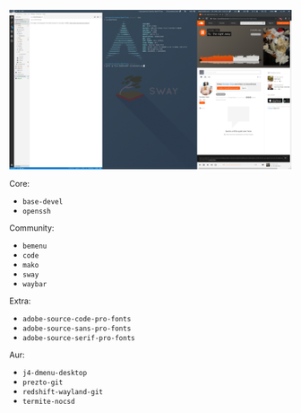 ![](screenshot.png)

Core:
- `base-devel`
- `openssh`

Community:
- `bemenu`
- `code`
- `mako`
- `sway`
- `waybar`

Extra:
- `adobe-source-code-pro-fonts`
- `adobe-source-sans-pro-fonts`
- `adobe-source-serif-pro-fonts`

Aur:
- `j4-dmenu-desktop`
- `prezto-git`
- `redshift-wayland-git`
- `termite-nocsd`
